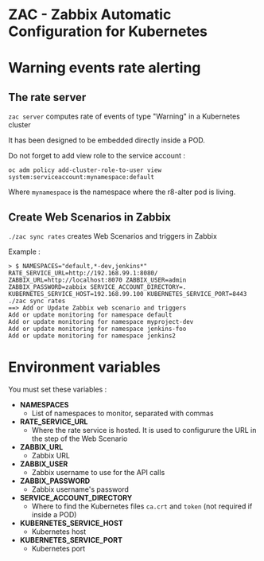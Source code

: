# ZAC - Zabbix Automatic Configuration for Kubernetes

# Warning events rate alerting
## The rate server
```zac server``` computes rate of events of type "Warning" in a Kubernetes cluster

It has been designed to be embedded directly inside a POD.

Do not forget to add view role to the service account :

```
oc adm policy add-cluster-role-to-user view system:serviceaccount:mynamespace:default
```

Where ```mynamespace``` is the namespace where the r8-alter pod is living.

## Create Web Scenarios in Zabbix
```./zac sync rates``` creates Web Scenarios and triggers in Zabbix

Example :

```
> $ NAMESPACES="default,*-dev,jenkins*" RATE_SERVICE_URL=http://192.168.99.1:8080/ ZABBIX_URL=http://localhost:8070 ZABBIX_USER=admin ZABBIX_PASSWORD=zabbix SERVICE_ACCOUNT_DIRECTORY=. KUBERNETES_SERVICE_HOST=192.168.99.100 KUBERNETES_SERVICE_PORT=8443 ./zac sync rates
==> Add or Update Zabbix web scenario and triggers
Add or update monitoring for namespace default
Add or update monitoring for namespace myproject-dev
Add or update monitoring for namespace jenkins-foo
Add or update monitoring for namespace jenkins2
```

# Environment variables

You must set these variables :

* **NAMESPACES**
  * List of namespaces to monitor, separated with commas
* **RATE_SERVICE_URL**
  * Where the rate service is hosted. It is used to configurure the URL in the step of the Web Scenario
* **ZABBIX_URL**
  * Zabbix URL
* **ZABBIX_USER**
  * Zabbix username to use for the API calls
* **ZABBIX_PASSWORD**
  * Zabbix username's password
* **SERVICE_ACCOUNT_DIRECTORY**
  * Where to find the Kubernetes files ```ca.crt``` and ```token``` (not required if inside a POD)
* **KUBERNETES_SERVICE_HOST**
  * Kubernetes host
* **KUBERNETES_SERVICE_PORT**
  * Kubernetes port